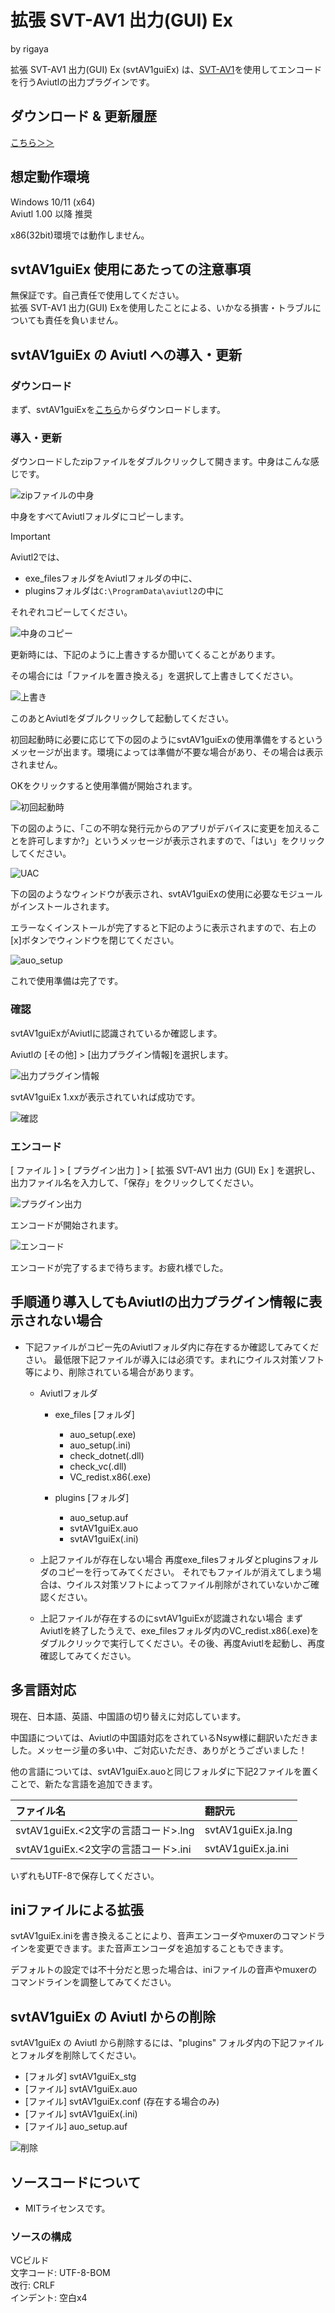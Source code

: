 
# 拡張 SVT-AV1 出力(GUI) Ex  
by rigaya  

拡張 SVT-AV1 出力(GUI) Ex (svtAV1guiEx) は、[SVT-AV1](https://gitlab.com/AOMediaCodec/SVT-AV1)を使用してエンコードを行うAviutlの出力プラグインです。

## ダウンロード & 更新履歴
[こちら＞＞](https://github.com/rigaya/svtAV1guiEx/releases)

## 想定動作環境
Windows 10/11 (x64)  
Aviutl 1.00 以降 推奨

x86(32bit)環境では動作しません。

## svtAV1guiEx 使用にあたっての注意事項
無保証です。自己責任で使用してください。  
拡張 SVT-AV1 出力(GUI) Exを使用したことによる、いかなる損害・トラブルについても責任を負いません。  

## svtAV1guiEx の Aviutl への導入・更新

### ダウンロード

まず、svtAV1guiExを[こちら](https://github.com/rigaya/svtAV1guiEx/releases)からダウンロードします。

### 導入・更新

ダウンロードしたzipファイルをダブルクリックして開きます。中身はこんな感じです。

![zipファイルの中身](./data/svtAV1guiEx_1_00_install_02.png)

中身をすべてAviutlフォルダにコピーします。

> [!IMPORTANT]
> Aviutl2では、
> - exe_filesフォルダをAviutlフォルダの中に、
> - pluginsフォルダは```C:\ProgramData\aviutl2```の中に
>
> それぞれコピーしてください。

![中身のコピー](./data/svtAV1guiEx_1_00_install_03.png)

更新時には、下記のように上書きするか聞いてくることがあります。

その場合には「ファイルを置き換える」を選択して上書きしてください。

![上書き](./data/svtAV1guiEx_1_00_install_04.png)
  
  
  
このあとAviutlをダブルクリックして起動してください。

初回起動時に必要に応じて下の図のようにsvtAV1guiExの使用準備をするというメッセージが出ます。環境によっては準備が不要な場合があり、その場合は表示されません。

OKをクリックすると使用準備が開始されます。

![初回起動時](./data/svtAV1guiEx_1_00_install_05.png)
  
  
  
下の図のように、「この不明な発行元からのアプリがデバイスに変更を加えることを許可しますか?」というメッセージが表示されますので、「はい」をクリックしてください。

![UAC](./data/svtAV1guiEx_1_00_install_06.png)
  
  
  
下の図のようなウィンドウが表示され、svtAV1guiExの使用に必要なモジュールがインストールされます。

エラーなくインストールが完了すると下記のように表示されますので、右上の[x]ボタンでウィンドウを閉じてください。

![auo_setup](./data/svtAV1guiEx_1_00_install_11.png)

これで使用準備は完了です。

### 確認

svtAV1guiExがAviutlに認識されているか確認します。

Aviutlの [その他] > [出力プラグイン情報]を選択します。

![出力プラグイン情報](./data/svtAV1guiEx_1_00_install_07.png)


svtAV1guiEx 1.xxが表示されていれば成功です。

![確認](./data/svtAV1guiEx_1_00_install_09.png)


### エンコード
[ ファイル ] > [ プラグイン出力 ] > [ 拡張 SVT-AV1 出力 (GUI) Ex ] を選択し、出力ファイル名を入力して、「保存」をクリックしてください。

![プラグイン出力](./data/svtAV1guiEx_1_00_install_14.png)

エンコードが開始されます。

![エンコード](./data/svtAV1guiEx_1_00_install_10.png)

エンコードが完了するまで待ちます。お疲れ様でした。


## 手順通り導入してもAviutlの出力プラグイン情報に表示されない場合

- 下記ファイルがコピー先のAviutlフォルダ内に存在するか確認してみてください。
  最低限下記ファイルが導入には必須です。まれにウイルス対策ソフト等により、削除されている場合があります。

  - Aviutlフォルダ
    - exe_files [フォルダ]
      - auo_setup(.exe)
      - auo_setup(.ini)
      - check_dotnet(.dll)
      - check_vc(.dll)
      - VC_redist.x86(.exe)

    - plugins [フォルダ]
      - auo_setup.auf
      - svtAV1guiEx.auo
      - svtAV1guiEx(.ini)
  
  - 上記ファイルが存在しない場合
    再度exe_filesフォルダとpluginsフォルダのコピーを行ってみてください。
    それでもファイルが消えてしまう場合は、ウイルス対策ソフトによってファイル削除がされていないかご確認ください。
    
  - 上記ファイルが存在するのにsvtAV1guiExが認識されない場合
    まずAviutlを終了したうえで、exe_filesフォルダ内のVC_redist.x86(.exe)をダブルクリックで実行してください。その後、再度Aviutlを起動し、再度確認してみてください。

## 多言語対応

現在、日本語、英語、中国語の切り替えに対応しています。

中国語については、Aviutlの中国語対応をされているNsyw様に翻訳いただきました。メッセージ量の多い中、ご対応いただき、ありがとうございました！

他の言語については、svtAV1guiEx.auoと同じフォルダに下記2ファイルを置くことで、新たな言語を追加できます。

| ファイル名 | 翻訳元 |
|:---        |:---   |
| svtAV1guiEx.<2文字の言語コード>.lng | svtAV1guiEx.ja.lng |
| svtAV1guiEx.<2文字の言語コード>.ini | svtAV1guiEx.ja.ini |

いずれもUTF-8で保存してください。


## iniファイルによる拡張
svtAV1guiEx.iniを書き換えることにより、音声エンコーダやmuxerのコマンドラインを変更できます。また音声エンコーダを追加することもできます。

デフォルトの設定では不十分だと思った場合は、iniファイルの音声やmuxerのコマンドラインを調整してみてください。

## svtAV1guiEx の Aviutl からの削除

svtAV1guiEx の Aviutl から削除するには、"plugins" フォルダ内の下記ファイルとフォルダを削除してください。

- [フォルダ] svtAV1guiEx_stg
- [ファイル] svtAV1guiEx.auo
- [ファイル] svtAV1guiEx.conf (存在する場合のみ)
- [ファイル] svtAV1guiEx(.ini)
- [ファイル] auo_setup.auf

![削除](./data/svtAV1guiEx_1_00_uninstall_01.png)


## ソースコードについて
- MITライセンスです。

### ソースの構成
VCビルド  
文字コード: UTF-8-BOM  
改行: CRLF  
インデント: 空白x4  
